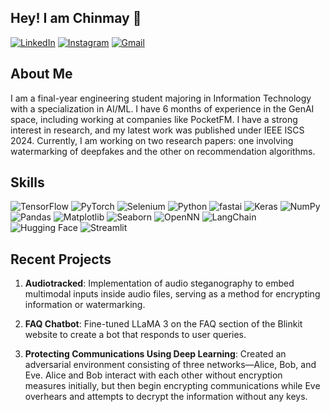 ## Hey! I am Chinmay 👋

[![LinkedIn](https://img.shields.io/badge/-LinkedIn-blue?style=flat&logo=linkedin&logoColor=white)](https://www.linkedin.com/in/chinmay-khanna-353a981b1/)
[![Instagram](https://img.shields.io/badge/-Instagram-purple?style=flat&logo=instagram&logoColor=white)](https://www.instagram.com/chinmay_033/)
[![Gmail](https://img.shields.io/badge/-Gmail-c14438?style=flat&logo=gmail&logoColor=white)](mailto:chinmaykhanna3@gmail.com)

## About Me

I am a final-year engineering student majoring in Information Technology with a specialization in AI/ML. I have 6 months of experience in the GenAI space, including working at companies like PocketFM. I have a strong interest in research, and my latest work was published under IEEE ISCS 2024. Currently, I am working on two research papers: one involving watermarking of deepfakes and the other on recommendation algorithms.

## Skills

![TensorFlow](https://img.shields.io/badge/-TensorFlow-FF6F00?style=flat-square&logo=tensorflow&logoColor=white)
![PyTorch](https://img.shields.io/badge/-PyTorch-EE4C2C?style=flat-square&logo=pytorch&logoColor=white)
![Selenium](https://img.shields.io/badge/-Selenium-43B02A?style=flat-square&logo=selenium&logoColor=white)
![Python](https://img.shields.io/badge/-Python-3776AB?style=flat-square&logo=python&logoColor=white)
![fastai](https://img.shields.io/badge/-fastai-FF4088?style=flat-square&logo=fastai&logoColor=white)
![Keras](https://img.shields.io/badge/-Keras-FF3E00?style=flat-square&logo=keras&logoColor=white)
![NumPy](https://img.shields.io/badge/-NumPy-013243?style=flat-square&logo=numpy&logoColor=white)
![Pandas](https://img.shields.io/badge/-Pandas-150458?style=flat-square&logo=pandas&logoColor=white)
![Matplotlib](https://img.shields.io/badge/-Matplotlib-0064A0?style=flat-square&logo=matplotlib&logoColor=white)
![Seaborn](https://img.shields.io/badge/-Seaborn-150e4a?style=flat-square&logo=seaborn&logoColor=white)
![OpenNN](https://img.shields.io/badge/-OpenNN-005B96?style=flat-square&logo=opennn&logoColor=white)
![LangChain](https://img.shields.io/badge/-LangChain-014D4E?style=flat-square&logo=langchain&logoColor=white)
![Hugging Face](https://img.shields.io/badge/-Hugging%20Face-FF5C8D?style=flat-square&logo=huggingface&logoColor=white)
![Streamlit](https://img.shields.io/badge/-Streamlit-FF4B47?style=flat-square&logo=streamlit&logoColor=white)

## Recent Projects

1. **Audiotracked**: Implementation of audio steganography to embed multimodal inputs inside audio files, serving as a method for encrypting information or watermarking.
   
2. **FAQ Chatbot**: Fine-tuned LLaMA 3 on the FAQ section of the Blinkit website to create a bot that responds to user queries.

3. **Protecting Communications Using Deep Learning**: Created an adversarial environment consisting of three networks—Alice, Bob, and Eve. Alice and Bob interact with each other without encryption measures initially, but then begin encrypting communications while Eve overhears and attempts to decrypt the information without any keys.

